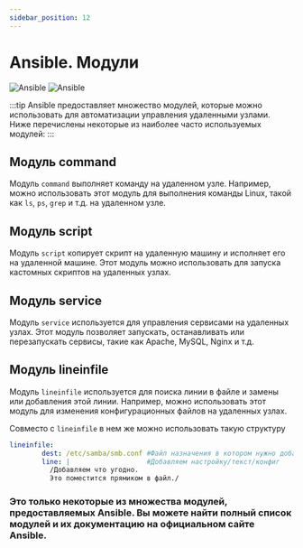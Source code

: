 ```yaml
---
sidebar_position: 12
---
```


# Ansible. Модули

![Ansible](https://img.shields.io/badge/ansible-%231A1918.svg?style=for-the-badge&logo=ansible&color=red&logoColor=white#gh-light-mode-only)
![Ansible](https://img.shields.io/badge/ansible-%231A1918.svg?style=for-the-badge&logo=ansible&color=red&logoColor=white#gh-dark-mode-only)

:::tip
Ansible предоставляет множество модулей, которые можно использовать для автоматизации управления удаленными узлами. Ниже перечислены некоторые из наиболее часто используемых модулей:
:::

## Модуль command

Модуль `command` выполняет команду на удаленном узле. Например, можно использовать этот модуль для выполнения команды Linux, такой как `ls`, `ps`, `grep` и т.д. на удаленном узле.

## Модуль script

Модуль `script` копирует скрипт на удаленную машину и исполняет его на удаленной машине. Этот модуль можно использовать для запуска кастомных скриптов на удаленных узлах.

## Модуль service

Модуль `service` используется для управления сервисами на удаленных узлах. Этот модуль позволяет запускать, останавливать или перезапускать сервисы, такие как Apache, MySQL, Nginx и т.д.

## Модуль lineinfile

Модуль `lineinfile` используется для поиска линии в файле и замены или добавления этой линии. Например, можно использовать этот модуль для изменения конфигурационных файлов на удаленных узлах.

Совместо с `lineinfile` в нем же можно использовать такую структуру

```yaml title="modules.yml"
lineinfile:
        dest: /etc/samba/smb.conf #Файл назначения в котором нужно добавить.
        line: |                   #Добавляем настройку/текст/конфиг
          /Добавляем что угодно.
          Это поместится прямиком в файл./
```

### Это только некоторые из множества модулей, предоставляемых Ansible. Вы можете найти полный список модулей и их документацию на официальном сайте Ansible.